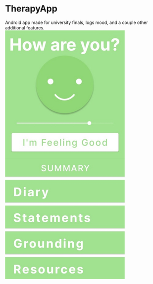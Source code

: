 # TherapyApp
 Android app made for university finals, logs mood, and a couple other additional features.
![Screenshot](Screenshot.png)

